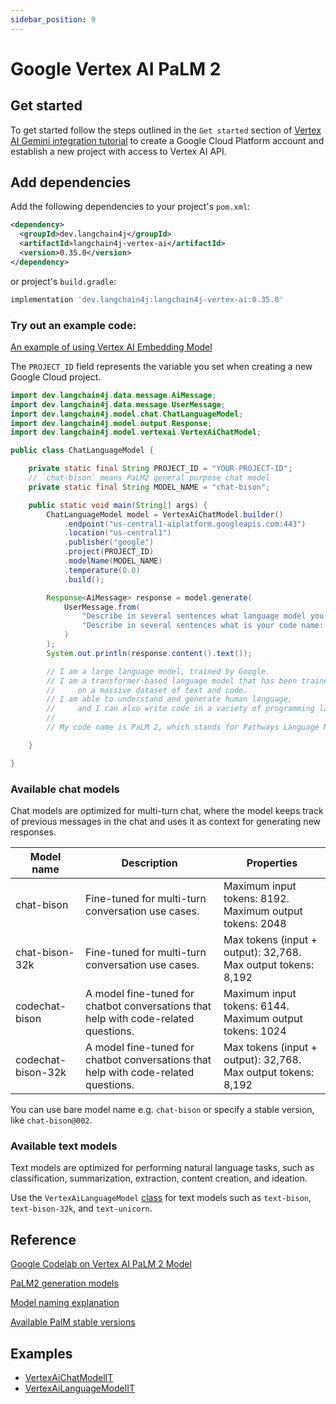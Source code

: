 ```yaml
---
sidebar_position: 9
---
```


# Google Vertex AI PaLM 2

## Get started

To get started follow the steps outlined in the `Get started` section of [Vertex AI Gemini integration tutorial](/integrations/language-models/google-vertex-ai-gemini) to create a 
Google Cloud Platform account and establish a new project with access to Vertex AI API.

## Add dependencies

Add the following dependencies to your project's `pom.xml`:

```xml
<dependency>
  <groupId>dev.langchain4j</groupId>
  <artifactId>langchain4j-vertex-ai</artifactId>
  <version>0.35.0</version>
</dependency>
```

or project's `build.gradle`:

```groovy
implementation 'dev.langchain4j:langchain4j-vertex-ai:0.35.0'
```

### Try out an example code:

[An example of using Vertex AI Embedding Model](https://github.com/langchain4j/langchain4j-examples/blob/main/other-examples/src/main/java/embedding/model/VertexAiEmbeddingModelExample.java)

The `PROJECT_ID` field represents the variable you set when creating a new Google Cloud project.

```java
import dev.langchain4j.data.message.AiMessage;
import dev.langchain4j.data.message.UserMessage;
import dev.langchain4j.model.chat.ChatLanguageModel;
import dev.langchain4j.model.output.Response;
import dev.langchain4j.model.vertexai.VertexAiChatModel;

public class ChatLanguageModel {

    private static final String PROJECT_ID = "YOUR-PROJECT-ID";
    // `chat-bison` means PaLM2 general purpose chat model
    private static final String MODEL_NAME = "chat-bison";

    public static void main(String[] args) {
        ChatLanguageModel model = VertexAiChatModel.builder()
            .endpoint("us-central1-aiplatform.googleapis.com:443")
            .location("us-central1")
            .publisher("google")
            .project(PROJECT_ID)
            .modelName(MODEL_NAME)
            .temperature(0.0)
            .build();

        Response<AiMessage> response = model.generate(
            UserMessage.from(
                "Describe in several sentences what language model you are: \n" +
                "Describe in several sentences what is your code name: "
            )
        );
        System.out.println(response.content().text());

        // I am a large language model, trained by Google. 
        // I am a transformer-based language model that has been trained 
        //     on a massive dataset of text and code. 
        // I am able to understand and generate human language, 
        //     and I can also write code in a variety of programming languages.
        //
        // My code name is PaLM 2, which stands for Pathways Language Model 2.

    }

}
```

### Available chat models

Chat models are optimized for multi-turn chat, where the model keeps track of previous messages in the chat and uses it as context for generating new responses.

|Model name|Description| Properties                                                    |
|----------|-----------|---------------------------------------------------------------|
|chat-bison|Fine-tuned for multi-turn conversation use cases.| Maximum input tokens: 8192. Maximum output tokens: 2048       |
|chat-bison-32k|Fine-tuned for multi-turn conversation use cases.| Max tokens (input + output): 32,768. Max output tokens: 8,192 |
|codechat-bison|A model fine-tuned for chatbot conversations that help with code-related questions.| Maximum input tokens: 6144. Maximum output tokens: 1024       |
|codechat-bison-32k|A model fine-tuned for chatbot conversations that help with code-related questions.| Max tokens (input + output): 32,768. Max output tokens: 8,192 |

You can use bare model name e.g. `chat-bison` or specify a stable version,
like `chat-bison@002`.

### Available text models

Text models are optimized for performing natural language tasks, such as classification, summarization, extraction, content creation, and ideation.

Use the `VertexAiLanguageModel` [class](https://github.com/langchain4j/langchain4j/blob/main/langchain4j-vertex-ai/src/test/java/dev/langchain4j/model/vertexai/VertexAiLanguageModelIT.java) for text models such as `text-bison`, `text-bison-32k`, and `text-unicorn`.

## Reference

[Google Codelab on Vertex AI PaLM 2 Model](https://codelabs.developers.google.com/codelabs/genai-text-gen-java-palm-langchain4j)

[PaLM2 generation models](https://cloud.google.com/vertex-ai/generative-ai/docs/learn/models#palm-models)

[Model naming explanation](https://cloud.google.com/vertex-ai/generative-ai/docs/language-model-overview#model_naming_scheme)

[Available PalM stable versions](https://cloud.google.com/vertex-ai/generative-ai/docs/learn/model-versioning#palm-stable-versions-available)


## Examples

- [VertexAiChatModelIT](https://github.com/langchain4j/langchain4j/blob/main/langchain4j-vertex-ai/src/test/java/dev/langchain4j/model/vertexai/VertexAiChatModelIT.java)
- [VertexAiLanguageModelIT](https://github.com/langchain4j/langchain4j/blob/main/langchain4j-vertex-ai/src/test/java/dev/langchain4j/model/vertexai/VertexAiLanguageModelIT.java)
